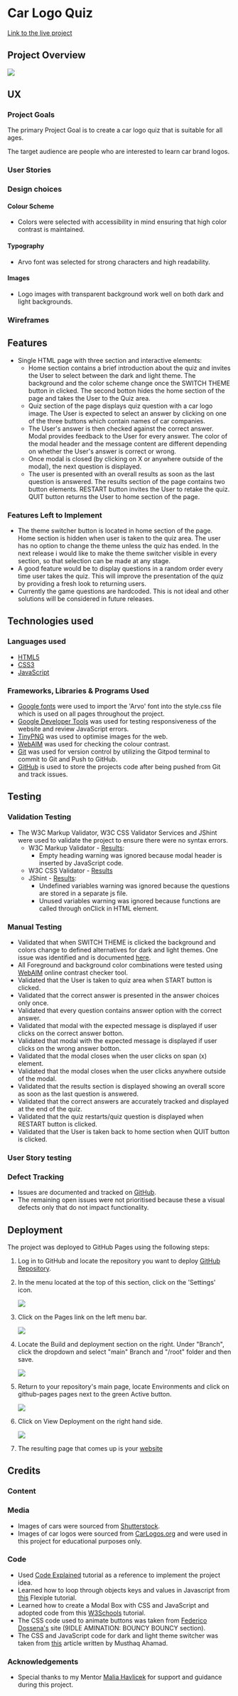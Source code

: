 # Car Logo Quiz

[Link to the live project](https://ip69719.github.io/ci-portfolio-two/)

## Project Overview

![](https://github.com/ip69719/ci-portfolio-two/blob/main/assets/docs/responsive_image.png)


## UX

### Project Goals
The primary Project Goal is to create a car logo quiz that is suitable for all ages.

The target audience are people who are interested to learn car brand logos.

### User Stories

### Design choices

#### Colour Scheme
* Colors were selected with accessibility in mind ensuring that high color contrast is maintained.

#### Typography
* Arvo font was selected for strong characters and high readability.

#### Images
* Logo images with transparent background work well on both dark and light backgrounds. 

### Wireframes


## Features

* Single HTML page with three section and interactive elements:
    * Home section contains a brief introduction about the quiz and invites the User to select between the dark and light theme. The background and the color scheme change once the SWITCH THEME button in clicked. The second botton hides the home section of the page and takes the User to the Quiz area.
    * Quiz section of the page displays quiz question with a car logo image. The User is expected to select an answer by clicking on one of the three buttons which contain names of car companies.
    * The User's answer is then checked against the correct answer. Modal provides feedback to the User for every answer. The color of the modal header and the message content are different depending on whether the User's answer is correct or wrong.
    * Once modal is closed (by clicking on X or anywhere outside of the modal), the next question is displayed.
    * The user is presented with an overall results as soon as the last question is answered. The results section of the page contains two button elements. RESTART button invites the User to retake the quiz. QUIT button returns the User to home section of the page.


### Features Left to Implement
* The theme switcher button is located in home section of the page. Home section is hidden when user is taken to the quiz area. The user has no option to change the theme unless the quiz has ended. In the next release i would like to make the theme switcher visible in every section, so that selection can be made at any stage.
* A good feature would be to display questions in a random order every time user takes the quiz. This will improve the presentation of the quiz by providing a fresh look to returning users.
* Currently the game questions are hardcoded. This is not ideal and other solutions will be considered in future releases.


## Technologies used

### Languages used

* [HTML5](https://en.wikipedia.org/wiki/HTML5)
* [CSS3](https://en.wikipedia.org/wiki/CSS)
* [JavaScript](https://en.wikipedia.org/wiki/JavaScript)

### Frameworks, Libraries & Programs Used

* [Google fonts](https://fonts.google.com/) were used to import the 'Arvo' font into the style.css file which is used on all pages throughout the project.
* [Google Developer Tools](https://developer.chrome.com/docs/devtools/) was used for testing responsiveness of the website and review JavaScript errors.
* [TinyPNG](https://tinypng.com/) was used to optimise images for the web.
* [WebAIM](https://webaim.org/resources/contrastchecker/) was used for checking the colour contrast.
* [Git](https://git-scm.com/) was used for version control by utilizing the Gitpod terminal to commit to Git and Push to GitHub.
* [GitHub](https://github.com/) is used to store the projects code after being pushed from Git and track issues.


## Testing

### Validation Testing

* The W3C Markup Validator, W3C CSS Validator Services and JShint were used to validate the project to ensure there were no syntax errors.
    * W3C Markup Validator - [Results](https://github.com/ip69719/ci-portfolio-two/blob/main/assets/docs/testing/validation/w3c_markup_validation.pdf):
        * Empty heading warning was ignored because modal header is inserted by JavaScript code.
    * W3C CSS Validator - [Results](https://github.com/ip69719/ci-portfolio-two/blob/main/assets/docs/testing/validation/w3c_css_validation.pdf)
    * JShint - [Results](https://github.com/ip69719/ci-portfolio-two/blob/main/assets/docs/testing/validation/jshint_js_validation.pdf):
        * Undefined variables warning was ignored because the questions are stored in a separate js file.
        * Unused variables warning was ignored because functions are called through onClick in HTML element.

### Manual Testing

* Validated that when SWITCH THEME is clicked the background and colors change to defined alternatives for dark and light themes. One issue was identified and is documented [here](https://github.com/ip69719/ci-portfolio-two/issues/12).
* All Foreground and background color combinations were tested using [WebAIM](https://webaim.org/resources/contrastchecker/) online contrast checker tool.
* Validated that the User is taken to quiz area when START button is clicked.
* Validated that the correct answer is presented in the answer choices only once.
* Validated that every question contains answer option with the correct answer.
* Validated that modal with the expected message is displayed if user clicks on the correct answer botton.
* Validated that modal with the expected message is displayed if user clicks on the wrong answer botton.
* Validated that the modal closes when the user clicks on span (x) element.
* Validated that the modal closes when the user clicks anywhere outside of the modal.
* Validated that the results section is displayed showing an overall score as soon as the last question is answered.
* Validated that the correct answers are accurately tracked and displayed at the end of the quiz.
* Validated that the quiz restarts/quiz question is displayed when RESTART button is clicked.
* Validated that the User is taken back to home section when QUIT button is clicked.


### User Story testing

### Defect Tracking

* Issues are documented and tracked on [GitHub](https://github.com/ip69719/ci-portfolio-two/issues).
* The remaining open issues were not prioritised because these a visual defects only that do not impact functionality.

## Deployment

The project was deployed to GitHub Pages using the following steps:

1. Log in to GitHub and locate the repository you want to deploy [GitHub Repository](https://github.com/ip69719/ci-portfolio-two).

1. In the menu located at the top of this section, click on the 'Settings' icon.

    ![](https://github.com/ip69719/ci-portfolio-two/blob/main/assets/docs/deployment/deployment_step_two.png)

1. Click on the Pages link on the left menu bar.

    ![](https://github.com/ip69719/ci-portfolio-two/blob/main/assets/docs/deployment/deployment_step_three.png)

1. Locate the Build and deployment section on the right. Under "Branch", click the dropdown and select "main" Branch and "/root" folder and then save.

    ![](https://github.com/ip69719/ci-portfolio-two/blob/main/assets/docs/deployment/deployment_step_four.png)

1. Return to your repository's main page, locate Environments and click on github-pages pages next to the green Active button.

    ![](https://github.com/ip69719/ci-portfolio-two/blob/main/assets/docs/deployment/deployment_step_five.png)

1. Click on View Deployment on the right hand side.

    ![](https://github.com/ip69719/ci-portfolio-two/blob/main/assets/docs/deployment/deployment_step_six.png)

1. The resulting page that comes up is your [website](https://ip69719.github.io/ci-portfolio-two/)

## Credits

### Content

### Media

* Images of cars were sourced from [Shutterstock](https://www.shutterstock.com/home).
* Images of car logos were sourced from [CarLogos.org](https://www.carlogos.org/car-brands/) and were used in this project for educational purposes only.

### Code

* Used [Code Explained](https://www.youtube.com/watch?v=49pYIMygIcU&t=1744s) tutorial as a reference to implement the project idea.
* Learned how to loop through objects keys and values in Javascript from [this](https://flexiple.com/javascript/loop-through-object-javascript/) Flexiple tutorial.
* Learned how to create a Modal Box with CSS and JavaScript and adopted code from this [W3Schools](https://www.w3schools.com/howto/howto_css_modals.asp) tutorial.
* The CSS code used to animate buttons was taken from [Federico Dossena's](https://fdossena.com/?p=html5cool/buttons/i.frag) site (9IDLE AMINATION: BOUNCY BOUNCY section).
* The CSS and JavaScript code for dark and light theme switcher was taken from [this](https://medium.com/@haxzie/dark-and-light-theme-switcher-using-css-variables-and-pure-javascript-zocada-dd0059d72fa2) article written by Musthaq Ahamad.

### Acknowledgements

* Special thanks to my Mentor [Malia Havlicek](https://github.com/maliahavlicek) for support and guidance during this project.